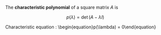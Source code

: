 The **characteristic polynomial** of a square matrix $A$ is 

$$
p(\lambda) = \det(A - \lambda I)
$$

Characteristic equation
: \begin{equation}p(\lambda) = 0\end{equation}